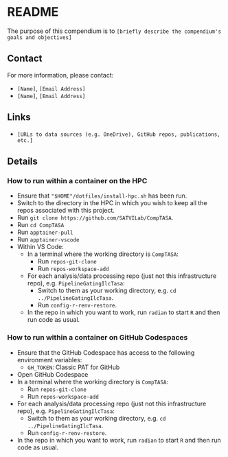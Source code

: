 # README


The purpose of this compendium is to
`[briefly describe the compendium's goals and objectives]`

## Contact

For more information, please contact:
- `[Name]`, `[Email Address]`
- `[Name]`, `[Email Address]`

## Links

- `[URLs to data sources (e.g. OneDrive), GitHub repos, publications, etc.]`

## Details

### How to run within a container on the HPC

- Ensure that `"$HOME"/dotfiles/install-hpc.sh` has been run.
- Switch to the directory in the HPC in which you wish to keep all the repos associated with this project.
- Run `git clone https://github.com/SATVILab/CompTASA`.
- Run `cd CompTASA`
- Run `apptainer-pull`
- Run `apptainer-vscode`
- Within VS Code:
    - In a terminal where the working directory is `CompTASA`:
      - Run `repos-git-clone`
      - Run `repos-workspace-add`
    - For each analysis/data processing repo (just not this infrastructure repo), e.g. `PipelineGatingIlcTasa`:
      - Switch to them as your working directory, e.g. `cd ../PipelineGatingIlcTasa`.
      - Run `config-r-renv-restore`.
    - In the repo in which you want to work, run `radian` to start `R` and then run code as usual.

### How to run within a container on GitHub Codespaces

- Ensure that the GitHub Codespace has access to the following environment variables:
  - `GH_TOKEN`: Classic PAT for GitHub
- Open GitHub Codespace
- In a terminal where the working directory is `CompTASA`:
  - Run `repos-git-clone`
  - Run `repos-workspace-add`
- For each analysis/data processing repo (just not this infrastructure repo), e.g. `PipelineGatingIlcTasa`:
  - Switch to them as your working directory, e.g. `cd ../PipelineGatingIlcTasa`.
  - Run `config-r-renv-restore`.
- In the repo in which you want to work, run `radian` to start `R` and then run code as usual.
